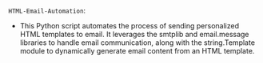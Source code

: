 `HTML-Email-Automation`: 
  - This Python script automates the process of sending personalized HTML templates to email. It leverages the smtplib and email.message libraries to handle email communication, along with the string.Template module to dynamically generate email content from an HTML template.
